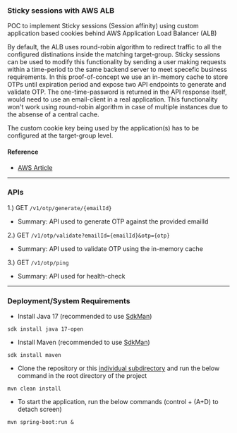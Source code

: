 ### Sticky sessions with AWS ALB
POC to implement Sticky sessions (Session affinity) using custom application based cookies behind AWS Application Load Balancer (ALB)

By default, the ALB uses round-robin algorithm to redirect traffic to all the configured distinations inside the matching target-group. Sticky sessions can be used to modify this functionality by sending a user making requests within a time-period to the same backend server to meet specefic business requirements. In this proof-of-concept we use an in-memory cache to store OTPs until expiration period and expose two API endpoints to generate and validate OTP. The one-time-password is returned in the API response itself, would need to use an email-client in a real application. This functionality won't work using round-robin algorithm in case of multiple instances due to the absense of a central cache.

The custom cookie key being used by the application(s) has to be configured at the target-group level.

#### Reference
* [AWS Article](https://docs.aws.amazon.com/elasticloadbalancing/latest/application/sticky-sessions.html)

----
### APIs
1.) GET `/v1/otp/generate/{emailId}`
  * Summary: API used to generate OTP against the provided emailId

2.) GET `/v1/otp/validate?emailId={emailId}&otp={otp}`
  * Summary: API used to validate OTP using the in-memory cache 

3.) GET `/v1/otp/ping`
  * Summary: API used for health-check

----
### Deployment/System Requirements
* Install Java 17 (recommended to use [SdkMan](https://sdkman.io))

```
sdk install java 17-open
```
* Install Maven (recommended to use [SdkMan](https://sdkman.io))

```
sdk install maven
```
* Clone the repository or this [individual subdirectory](https://github.com/hardikSinghBehl/aws-java-reference-pocs/blob/main/INDIVIDUAL_FOLDER_CLONE.md) and run the below command in the root directory of the project

```
mvn clean install
```

* To start the application, run the below commands (control + (A+D) to detach screen)

```
mvn spring-boot:run &
```
